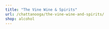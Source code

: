 ```yaml
---
title: "The Vine Wine & Spirits"
url: /chattanooga/the-vine-wine-and-spirits/
shop: alcohol
---
```

